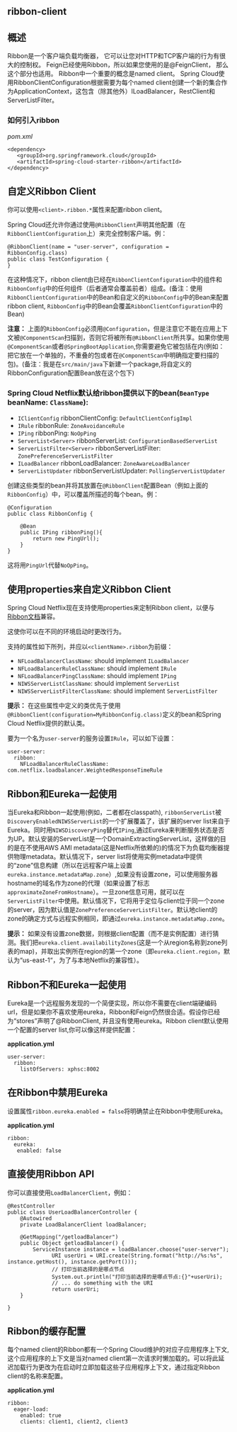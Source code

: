 ## ribbon-client
## 概述

Ribbon是一个客户端负载均衡器，
    它可以让您对HTTP和TCP客户端的行为有很大的控制权。
    Feign已经使用Ribbon，所以如果您使用的是@FeignClient，
    那么这个部分也适用。
    Ribbon中一个重要的概念是named client。
    Spring Cloud使用RibbonClientConfiguration根据需要为每个named client创建一个新的集合作为ApplicationContext，这包含（除其他外）ILoadBalancer，RestClient和ServerListFilter。


### 如何引入ribbon
   *pom.xml*

   ```
  <dependency>
      <groupId>org.springframework.cloud</groupId>
      <artifactId>spring-cloud-starter-ribbon</artifactId>
  </dependency>
   ```
## 自定义Ribbon Client

你可以使用`<client>.ribbon.*`属性来配置ribbon client。

Spring Cloud还允许你通过使用`@RibbonClient`声明其他配置（在`RibbonClientConfiguration`上）来完全控制客户端。例：

```
@RibbonClient(name = "user-server", configuration = RibbonConfig.class)
public class TestConfiguration {
}

```
在这种情况下，ribbon client由已经在`RibbonClientConfiguration`中的组件和`RibbonConfig`中的任何组件（后者通常会覆盖前者）组成。(备注：使用`RibbonClientConfiguration`中的Bean和自定义的`RibbonConfig`中的Bean来配置ribbon client, `RibbonConfig`中的Bean会覆盖`RibbonClientConfiguration`中的Bean)

**注意：** 上面的`RibbonConfig`必须用`@Configuration`，但是注意它不能在应用上下文被`@ComponentScan`扫描到，否则它将被所有`@RibbonClient`所共享。如果你使用`@ComponentScan`或者`@SpringBootApplication`,你需要避免它被包括在内(例如：把它放在一个单独的，不重叠的包或者在`@ComponentScan`中明确指定要扫描的包)。(备注：我是在`src/main/java`下新建一个package,将自定义的RibbonConfiguration配置Bean放在这个包下)

### Spring Cloud Netflix默认给ribbon提供以下的bean(`BeanType` beanName: `ClassName`):
* `IClientConfig` ribbonClientConfig: `DefaultClientConfigImpl`
* `IRule` ribbonRule: `ZoneAvoidanceRule`
* `IPing` ribbonPing: `NoOpPing`
* `ServerList<Server>` ribbonServerList: `ConfigurationBasedServerList`
* `ServerListFilter<Server>` ribbonServerListFilter: `ZonePreferenceServerListFilter`
* `ILoadBalancer` ribbonLoadBalancer: `ZoneAwareLoadBalancer`
* `ServerListUpdater` ribbonServerListUpdater: `PollingServerListUpdater`

创建这些类型的bean并将其放置在`@RibbonClient`配置Bean（例如上面的`RibbonConfig`）中，可以覆盖所描述的每个bean。例：

```
@Configuration
public class RibbonConfig {

    @Bean
    public IPing ribbonPing(){
        return new PingUrl();
    }
}
```
这将用`PingUrl`代替`NoOpPing`。

## 使用properties来自定义Ribbon Client
Spring Cloud Netflix现在支持使用properties来定制Ribbon client，以便与[Ribbon文档](https://github.com/Netflix/ribbon/wiki/Working-with-load-balancers#components-of-load-balancer)兼容。

这使你可以在不同的环境启动时更改行为。

支持的属性如下所列，并应以`<clientName>.ribbon`为前缀：

* `NFLoadBalancerClassName`: should implement `ILoadBalancer`
* `NFLoadBalancerRuleClassName`: should implement `IRule`
* `NFLoadBalancerPingClassName`: should implement `IPing`
* `NIWSServerListClassName`: should implement `ServerList`
* `NIWSServerListFilterClassName`: should implement `ServerListFilter`

**提示：** 在这些属性中定义的类优先于使用`@RibbonClient(configuration=MyRibbonConfig.class)`定义的bean和Spring Cloud Netflix提供的默认类。

要为一个名为`user-server`的服务设置`IRule`，可以如下设置：

```
user-server:
  ribbon:
    NFLoadBalancerRuleClassName: com.netflix.loadbalancer.WeightedResponseTimeRule
```
##  Ribbon和Eureka一起使用
当Eureka和Ribbon一起使用(例如，二者都在classpath), `ribbonServerList`被`DiscoveryEnabledNIWSServerList`的一个扩展覆盖了，该扩展的server list来自于Eureka。同时用`NIWSDiscoveryPing`替代`IPing`,通过Eureka来判断服务状态是否为UP。默认安装的ServerList是一个DomainExtractingServerList，这样做的目的是在不使用AWS AMI metadata(这是Netflix所依赖的)的情况下为负载均衡器提供物理metadata。默认情况下，server list将使用实例metadata中提供的“zone”信息构建（所以在远程客户端上设置`eureka.instance.metadataMap.zone`）,如果没有设置zone，可以使用服务器hostname的域名作为zone的代理（如果设置了标志`approximateZoneFromHostname`）。一旦zone信息可用，就可以在`ServerListFilter`中使用。默认情况下，它将用于定位与client位于同一个zone的server，因为默认值是`ZonePreferenceServerListFilter`。默认地client的zone的确定方式与远程实例相同，即通过`eureka.instance.metadataMap.zone`。

**提示：** 如果没有设置zone数据，则根据client配置（而不是实例配置）进行猜测。我们把`eureka.client.availabilityZones`(这是一个从region名称到zone列表的map)，并取出实例所在region的第一个zone（即`eureka.client.region`，默认为“us-east-1“，为了与本地Netflix的兼容性）。

##  Ribbon不和Eureka一起使用
Eureka是一个远程服务发现的一个简便实现，所以你不需要在client端硬编码url，但是如果你不喜欢使用eureka，Ribbon和Feign仍然很合适。假设你已经为“stores”声明了@RibbonClient, 并且没有使用eureka。Ribbon client默认使用一个配置的server list,你可以像这样提供配置：

**application.yml**

```
user-server:
  ribbon:
    listOfServers: xphsc:8002
```
##  在Ribbon中禁用Eureka
设置属性`ribbon.eureka.enabled = false`将明确禁止在Ribbon中使用Eureka。

**application.yml**

```
ribbon:
  eureka:
   enabled: false
```
##  直接使用Ribbon API
你可以直接使用`LoadBalancerClient`，例如：

```
@RestController
public class UserLoadBalancerController {
    @Autowired
    private LoadBalancerClient loadBalancer;

    @GetMapping("/getloadBalancer")
    public Object getloadBalancer() {
        ServiceInstance instance = loadBalancer.choose("user-server");
              URI userUri = URI.create(String.format("http://%s:%s", instance.getHost(), instance.getPort()));
              // 打印当前选择的是哪点节点
              System.out.println("打印当前选择的是哪点节点:{}"+userUri);
              // ... do something with the URI
              return userUri;
    }

}

```
##  Ribbon的缓存配置
每个named client的Ribbon都有一个Spring Cloud维护的对应子应用程序上下文,这个应用程序的上下文是当对named client第一次请求时懒加载的。可以将此延迟加载行为更改为在启动时立即加载这些子应用程序上下文，通过指定Ribbon client的名称来配置。

**application.yml**

```
ribbon:
  eager-load:
    enabled: true
    clients: client1, client2, client3
```

